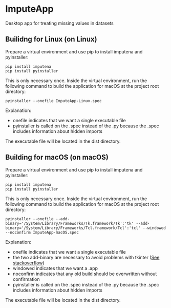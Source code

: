 # ImputeApp
Desktop app for treating missing values in datasets

## Builidng for Linux (on Linux)

Prepare a virtual environment and use pip to install imputena and pyinstaller:

```ShellSession
pip install imputena
pip install pyinstaller
```

This is only necessary once. Inside the virtual environment, run the following
command to build the application for macOS at the project root directory:

```ShellSession
pyinstaller --onefile ImputeApp-Linux.spec
```

Explanation:

* onefile indicates that we want a single executable file
* pyinstaller is called on the .spec instead of the .py because the .spec
 includes information about hidden imports
 
The executable file will be located in the dist directory.


## Building for macOS (on macOS)

Prepare a virtual environment and use pip to install imputena and pyinstaller:

```ShellSession
pip install imputena
pip install pyinstaller
```

This is only necessary once. Inside the virtual environment, run the following
command to build the application for macOS at the project root directory:

```ShellSession
pyinstaller --onefile --add-binary='/System/Library/Frameworks/Tk.framework/Tk':'tk' --add-binary='/System/Library/Frameworks/Tcl.framework/Tcl':'tcl' --windowed --noconfirm ImputeApp-macOS.spec
```

Explanation:

* onefile indicates that we want a single executable file
* the two add-binary are necessary to avoid problems with tkinter ([See
 stackoverflow](https://stackoverflow.com/a/56503307))
* windowed indicates that we want a .app
* noconfirm indicates that any old build should be overwritten without
 confirmation
* pyinstaller is called on the .spec instead of the .py because the .spec
 includes information about hidden imports
 
 The executable file will be located in the dist directory.